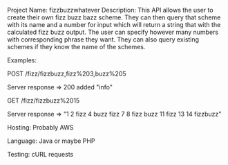 Project Name: fizzbuzzwhatever
Description: This API allows the user to create their own fizz buzz bazz scheme. They can 
then query that scheme with its name and a number for input which will return a string 
that with the calculated fizz buzz output. The user can specify however many numbers with
corresponding phrase they want. They can also query existing schemes if they know the name
of the schemes. 

Examples:

POST /fizz/fizzbuzz,fizz%203,buzz%205

Server response => 200 added "info"

GET /fizz/fizzbuzz%2015

Server response => "1 2 fizz 4 buzz fizz 7 8 fizz buzz 11 fizz 13 14 fizzbuzz"

Hosting: Probably AWS

Language: Java or maybe PHP

Testing: cURL requests




